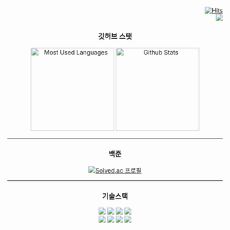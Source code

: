 

<div align=end>

[![Hits](https://hits.seeyoufarm.com/api/count/incr/badge.svg?url=https%3A%2F%2Fgithub.com%2Fchristar99&count_bg=%23393939&title_bg=%23555555&icon=github.svg&icon_color=%23E7E7E7&title=visitors&edge_flat=false)](https://hits.seeyoufarm.com)
<br />
<a href="https://hhpluscertificateofcompletion.oopy.io/">
  <img src="https://static.spartacodingclub.kr/hanghae99/plus/completion/badge_black.svg" />
</a>

</div>

<div align=center>
<h3>깃허브 스탯</h3>
    <img src="https://github-readme-stats.vercel.app/api/top-langs/?username=Azamwa&theme=radical" alt="Most Used Languages" style="height: 195px;"/>
    <img src="https://github-readme-stats.vercel.app/api?username=Azamwa&show_icons=true&theme=radical" alt="Github Stats" style="height: 195px;" />
</div>

<hr />

<div align=center>
<h3>백준</h3>

[![Solved.ac
프로필](http://mazassumnida.wtf/api/v2/generate_badge?boj=christar99)](https://solved.ac/christar99)
    
</div>

<hr />

<h3 align=center>기술스택</h3>
<div align=center>
    <img src="https://img.shields.io/badge/TypeScript-007acc?style=flat-square&logo=TypeScript&logoColor=white"/>
    <img src="https://img.shields.io/badge/React-61DAFB?style=flat-square&logo=React&logoColor=black"/>
    <img src="https://img.shields.io/badge/Vue.js-4FC08D?style=flat-square&logo=vuedotjs&logoColor=white"/>
    <img src="https://img.shields.io/badge/Next.js-000?style=flat-square&logo=Next.js&logoColor=white"/>
    <br />
    <img src="https://img.shields.io/badge/AWS_EC2-FF9900?style=flat-square&logo=amazonec2&logoColor=white"/>
    <img src="https://img.shields.io/badge/AWS_Lambda-FF9900?style=flat-square&logo=awslambda&logoColor=white"/>
    <img src="https://img.shields.io/badge/AWS_Dynamodb-4053D6?style=flat-square&logo=amazondynamodb&logoColor=white"/>
    <img src="https://img.shields.io/badge/AWS_S3-569A31?style=flat-square&logo=amazons3&logoColor=white"/>
</div>
